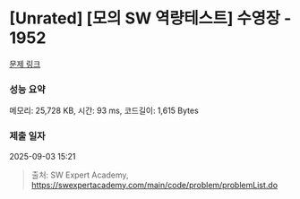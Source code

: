 # [Unrated] [모의 SW 역량테스트] 수영장 - 1952 

[문제 링크](https://swexpertacademy.com/main/code/problem/problemDetail.do?contestProbId=AV5PpFQaAQMDFAUq) 

### 성능 요약

메모리: 25,728 KB, 시간: 93 ms, 코드길이: 1,615 Bytes

### 제출 일자

2025-09-03 15:21



> 출처: SW Expert Academy, https://swexpertacademy.com/main/code/problem/problemList.do